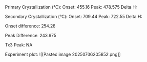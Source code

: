 Primary Crystallization (°C):
	Onset: 455.16
	Peak: 478.575
	Delta H:
	
Secondary Crystallization  (°C):
	Onset: 709.44
	Peak: 722.55
	Delta H:
	
Onset difference: 254.28

Peak Difference: 243.975

Tx3 Peak: NA
<!-- PUBLISH STOP -->
Experiment plot:
![[Pasted image 20250706205852.png]]